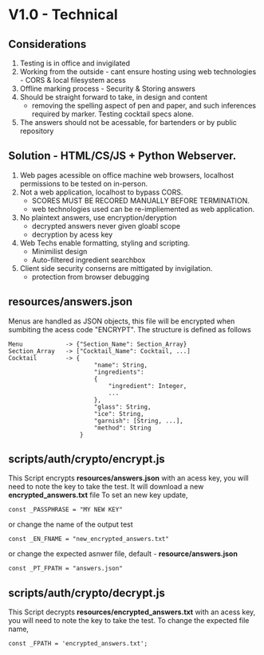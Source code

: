 # V1.0 - Technical

## Considerations
1. Testing is in office and invigilated
2. Working from the outside - cant ensure hosting using web technologies - CORS & local filesystem acess
3. Offline marking process - Security & Storing answers
4. Should be straight forward to take, in design and content
    - removing the spelling aspect of pen and paper, and such inferences required by marker. Testing cocktail specs alone.
5. The answers should not be acessable, for bartenders or by public repository

## Solution - HTML/CS/JS + Python Webserver.
1. Web pages acessible on office machine web browsers, localhost permissions to be tested on in-person.
2. Not a web application, localhost to bypass CORS.
    - SCORES MUST BE RECORED MANUALLY BEFORE TERMINATION.
    - web technologies used can be re-impliemented as web application.
3. No plaintext answers, use encryption/deryption
    - decrypted answers never given gloabl scope
    - decryption by acess key
4. Web Techs enable formatting, styling and scripting.
    - Minimilist design
    - Auto-filtered ingredient searchbox
5. Client side security conserns are mittigated by invigilation.
    - protection from browser debugging

## resources/answers.json
Menus are handled as JSON objects, this file will be encrypted when sumbiting the acess code "ENCRYPT". The structure is defined as follows 

```
Menu            -> {"Section_Name": Section_Array}
Section_Array   -> ["Cocktail_Name": Cocktail, ...]
Cocktail        -> {
                        "name": String,
                        "ingredients": 
                        {
                            "ingredient": Integer,
                            ...
                        },
                        "glass": String,
                        "ice": String,
                        "garnish": [String, ...],
                        "method": String
                    }
``````

## scripts/auth/crypto/encrypt.js
This Script encrypts **resources/answers.json** with an acess key, you will need to note the key to take the test. It will download a new **encrypted_answers.txt** file To set an new key update, 
```
const _PASSPHRASE = "MY NEW KEY"
```
or change the name of the output test
```
const _EN_FNAME = "new_encrypted_answers.txt"
```
or change the expected asnwer file, default - **resource/answers.json**
```
const _PT_FPATH = "answers.json"
```

## scripts/auth/crypto/decrypt.js
This Script decrypts **resources/encrypted_answers.txt** with an acess key, you will need to note the key to take the test. To change the expected file name, 
```
const _FPATH = 'encrypted_answers.txt';
```